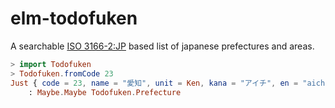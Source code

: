 # elm-todofuken

A searchable [ISO 3166-2:JP](https://en.wikipedia.org/wiki/ISO_3166-2:JP) based list of japanese prefectures and areas.

```elm
> import Todofuken
> Todofuken.fromCode 23
Just { code = 23, name = "愛知", unit = Ken, kana = "アイチ", en = "aichi", { id = 3, name = "中部", kana = "チュウブ", en = "chubu"} }
    : Maybe.Maybe Todofuken.Prefecture
```
